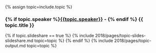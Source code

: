 {% assign topic=include.topic %}

<article class="b-topic" id="{{ topic.id }}">
	<h3 class="b-topic__title">{% if topic.speaker %}<a href="/2018/speakers#{{ topic.id }}">{{topic.speaker}}</a> - {% endif %} {{ topic.title }}</h3>
	{% if topic.slideshare == true %}
    {% include 2018/pages/topic-slides-slideshare.md topic=topic %}
	{% endif %}
	{% include 2018/pages/topic-output.md topic=topic %}

</article>
